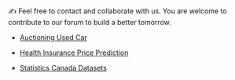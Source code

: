 :writing_hand: Feel free to contact and collaborate with us. You are welcome to contribute to our forum to build a better tomorrow. 

- [Auctioning Used Car](https://www.kaggle.com/code/desalegngeb/auctioning-used-cars-what-matters-most/input)
- [Health Insurance Price Prediction](https://www.kaggle.com/code/shubhamptrivedi/health-insurance-price-predict-linear-regression/input)


- [Statistics Canada Datasets](https://www150.statcan.gc.ca/n1/en/type/data?MM=1)
